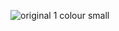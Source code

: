 ![original 1 colour small](https://user-images.githubusercontent.com/37614260/40647006-fd53eb1c-6354-11e8-84fa-5adf4c2d2051.png)
